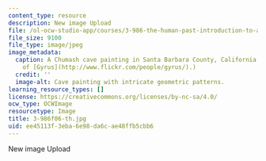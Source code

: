 ```yaml
---
content_type: resource
description: New image Upload
file: /ol-ocw-studio-app/courses/3-986-the-human-past-introduction-to-archaeology-fall-2006/ee45113f3eba6e98da6cae48ffb5cbb6_3-986f06-th.jpg
file_size: 9100
file_type: image/jpeg
image_metadata:
  caption: A Chumash cave painting in Santa Barbara County, California. (Photo courtesy
    of [Gyrus](http://www.flickr.com/people/gyrus/).)
  credit: ''
  image-alt: Cave painting with intricate geometric patterns.
learning_resource_types: []
license: https://creativecommons.org/licenses/by-nc-sa/4.0/
ocw_type: OCWImage
resourcetype: Image
title: 3-986f06-th.jpg
uid: ee45113f-3eba-6e98-da6c-ae48ffb5cbb6
---
```

New image Upload